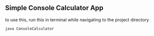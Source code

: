 ## Simple Console Calculator App

to use this, run this in terminal while navigating to the project directory
```powershell
java ConsoleCalculator
```
